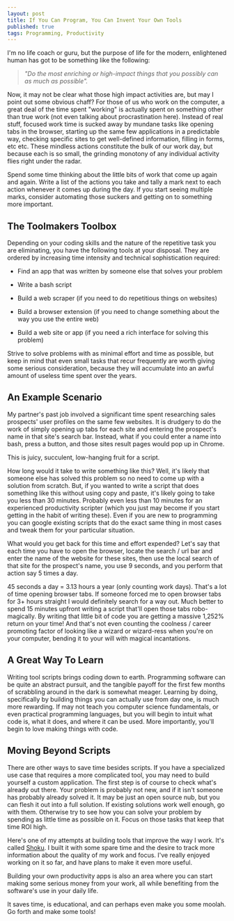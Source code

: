 ```yaml
---
layout: post
title: If You Can Program, You Can Invent Your Own Tools
published: true
tags: Programming, Productivity
---
```


I'm no life coach or guru, but the purpose of life for the modern, enlightened human has got to be something like the following:

> _"Do the most enriching or high-impact things that you possibly can as much as possible"._

Now, it may not be clear what those high impact activities are, but may I point out some obvious chaff? For those of us who work on the computer, a great deal of the time spent "working" is actually spent on something other than true work (not even talking about procrastination here). Instead of real stuff, focused work time is sucked away by mundane tasks like opening tabs in the browser, starting up the same few applications in a predictable way, checking specific sites to get well-defined information, filling in forms, etc etc. These mindless actions constitute the bulk of our work day, but because each is so small, the grinding monotony of any individual activity flies right under the radar.

Spend some time thinking about the little bits of work that come up again and again. Write a list of the actions you take and tally a mark next to each action whenever it comes up during the day. If you start seeing multiple marks, consider automating those suckers and getting on to something more important.

## The Toolmakers Toolbox

Depending on your coding skills and the nature of the repetitive task you are eliminating, you have the following tools at your disposal. They are ordered by increasing time intensity and technical sophistication required:

- Find an app that was written by someone else that solves your problem

- Write a bash script

- Build a web scraper (if you need to do repetitious things on websites)

- Build a browser extension (if you need to change something about the way you use the entire web)

- Build a web site or app (if you need a rich interface for solving this problem)

Strive to solve problems with as minimal effort and time as possible, but keep in mind that even small tasks that recur frequently are worth giving some serious consideration, because they will accumulate into an awful amount of useless time spent over the years.

## An Example Scenario

My partner's past job involved a significant time spent researching sales prospects' user profiles on the same few websites. It is drudgery to do the work of simply opening up tabs for each site and entering the prospect's name in that site's search bar. Instead, what if you could enter a name into bash, press a button, and those sites result pages would pop up in Chrome.

This is juicy, succulent, low-hanging fruit for a script.

How long would it take to write something like this? Well, it's likely that someone else has solved this problem so no need to come up with a solution from scratch. But, if you wanted to write a script that does something like this without using copy and paste, it's likely going to take you less than 30 minutes. Probably even less than 10 minutes for an experienced productivity scripter (which you just may become if you start getting in the habit of writing these). Even if you are new to programming you can google existing scripts that do the exact same thing in most cases and tweak them for your particular situation.

What would you get back for this time and effort expended? Let's say that each time you have to open the browser, locate the search / url bar and enter the name of the website for these sites, then use the local search of that site for the prospect's name, you use 9 seconds, and you perform that action say 5 times a day.

45 seconds a day = 3.13 hours a year (only counting work days). That's a lot of time opening browser tabs. If someone forced me to open browser tabs for 3+ hours straight I would definitely search for a way out. Much better to spend 15 minutes upfront writing a script that'll open those tabs robo-magically. By writing that little bit of code you are getting a massive 1,252% return on your time! And that's not even counting the coolness / career promoting factor of looking like a wizard or wizard-ress when you're on your computer, bending it to your will with magical incantations.

## A Great Way To Learn

Writing tool scripts brings coding down to earth. Programming software can be quite an abstract pursuit, and the tangible payoff for the first few months of scrabbling around in the dark is somewhat meager. Learning by doing, specifically by building things you can actually use from day one, is much more rewarding. If may not teach you computer science fundamentals, or even practical programming languages, but you will begin to intuit what code is, what it does, and where it can be used. More importantly, you'll begin to love making things with code.

## Moving Beyond Scripts

There are other ways to save time besides scripts. If you have a specialized use case that requires a more complicated tool, you may need to build yourself a custom application. The first step is of course to check what's already out there. Your problem is probably not new, and if it isn't someone has probably already solved it. It may be just an open source nub, but you can flesh it out into a full solution. If existing solutions work well enough, go with them. Otherwise try to see how you can solve your problem by spending as little time as possible on it. Focus on those tasks that keep that time ROI high.

Here's one of my attempts at building tools that improve the way I work. It's called [Shoku](https://shoku.io). I built it with some spare time and the desire to track more information about the quality of my work and focus. I've really enjoyed working on it so far, and have plans to make it even more useful.

Building your own productivity apps is also an area where you can start making some serious money from your work, all while benefiting from the software's use in your daily life.

It saves time, is educational, and can perhaps even make you some moolah. Go forth and make some tools!
